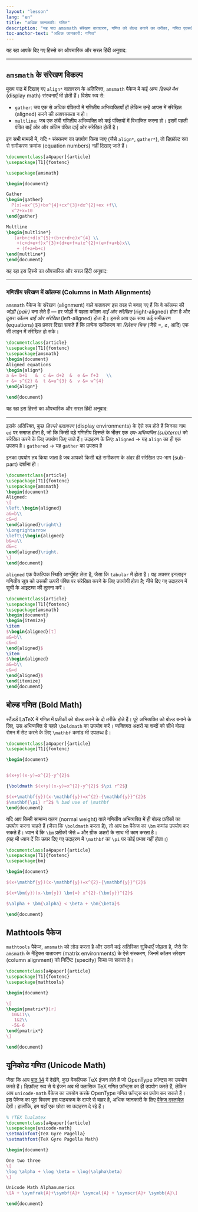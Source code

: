 ```yaml
---
layout: "lesson"
lang: "en"
title: "अधिक जानकारी: गणित"
description: "यह पाठ amsmath संरेखण वातावरण, गणित को बोल्ड बनाने का तरीका, गणित एक्सटेंशन पैकेज mathtools, तथा गणित के लिए यूनिकोड इनपुट का उपयोग करने के बारे में अधिक जानकारी प्रदान करता है।"
toc-anchor-text: "अधिक जानकारी: गणित"
---
```



यह रहा आपके दिए गए हिस्से का औपचारिक और सरल हिंदी अनुवाद:

---

## `amsmath` के संरेखण विकल्प

मुख्य पाठ में दिखाए गए `align*` वातावरण के अतिरिक्त, `amsmath` पैकेज में कई अन्य *डिस्प्ले मैथ* (display math) संरचनाएँ भी होती हैं। विशेष रूप से:
- `gather`: जब एक से अधिक पंक्तियों में गणितीय अभिव्यक्तियाँ हों लेकिन उन्हें आपस में संरेखित (aligned) करने की आवश्यकता न हो।
- `multline`: जब एक लंबी गणितीय अभिव्यक्ति को कई पंक्तियों में विभाजित करना हो। इसमें पहली पंक्ति बाईं ओर और अंतिम पंक्ति दाईं ओर संरेखित होती है।

इन सभी मामलों में, यदि `*` संस्करण का उपयोग किया जाए (जैसे `align*`, `gather*`), तो डिफ़ॉल्ट रूप से समीकरण क्रमांक (equation numbers) नहीं दिखाए जाते हैं।


```latex
\documentclass[a4paper]{article}
\usepackage[T1]{fontenc}

\usepackage{amsmath}

\begin{document}

Gather
\begin{gather}
  P(x)=ax^{5}+bx^{4}+cx^{3}+dx^{2}+ex +f\\
  x^2+x=10
\end{gather}

Multline
\begin{multline*}
   (a+b+c+d)x^{5}+(b+c+d+e)x^{4} \\
    +(c+d+e+f)x^{3}+(d+e+f+a)x^{2}+(e+f+a+b)x\\
    + (f+a+b+c)
\end{multline*}
\end{document}
```


यह रहा इस हिस्से का औपचारिक और सरल हिंदी अनुवाद:

---

### गणितीय संरेखण में कॉलम्स (Columns in Math Alignments)

`amsmath` पैकेज के संरेखण (alignment) वाले वातावरण इस तरह से बनाए गए हैं कि वे कॉलम्स की *जोड़ी (pair)* बना लेते हैं —  हर जोड़ी में पहला कॉलम *दाईं ओर संरेखित* (right-aligned) होता है  और दूसरा कॉलम *बाईं ओर संरेखित* (left-aligned) होता है। इससे आप एक साथ कई समीकरण (equations) इस प्रकार दिखा सकते हैं कि प्रत्येक समीकरण का *रिलेशन चिन्ह* (जैसे =, ≥, आदि) एक सी लाइन में संरेखित हो सके।


```latex
\documentclass{article}
\usepackage[T1]{fontenc}
\usepackage{amsmath}
\begin{document}
Aligned equations
\begin{align*}
a &= b+1   &  c &= d+2  &  e &= f+3   \\
r &= s^{2} &  t &=u^{3} &  v &= w^{4}
\end{align*}

\end{document}
```

यह रहा इस हिस्से का औपचारिक और सरल हिंदी अनुवाद:

---

इसके अतिरिक्त, कुछ *डिस्प्ले वातावरण* (display environments) के ऐसे रूप होते हैं जिनका नाम `ed` पर समाप्त होता है, जो कि किसी बड़े गणितीय डिस्प्ले के भीतर एक *उप-अभिव्यक्ति (subterm)* को संरेखित करने के लिए उपयोग किए जाते हैं। उदाहरण के लिए: `aligned` → यह `align` का ही एक उपरूप है। `gathered` → यह `gather` का उपरूप है

इनका उपयोग तब किया जाता है जब आपको किसी बड़े समीकरण के अंदर ही संरेखित उप-भाग (sub-part) दर्शाना हो।

```latex
\documentclass{article}
\usepackage[T1]{fontenc}
\usepackage{amsmath}
\begin{document}
Aligned:
\[
\left.\begin{aligned}
a&=b\\
c&=d
\end{aligned}\right\}
\Longrightarrow
\left\{\begin{aligned}
b&=a\\
d&=c
\end{aligned}\right.
\]
\end{document}
```

`aligned` एक वैकल्पिक स्थिति आर्ग्युमेंट लेता है, जैसा कि `tabular` में होता है। यह अक्सर इनलाइन गणितीय सूत्र को उसकी ऊपरी पंक्ति पर संरेखित करने के लिए उपयोगी होता है; नीचे दिए गए उदाहरण में सूची के आइटम्स की तुलना करें।

```latex
\documentclass{article}
\usepackage[T1]{fontenc}
\usepackage{amsmath}
\begin{document}
\begin{itemize}
\item 
$\begin{aligned}[t]
a&=b\\
c&=d
\end{aligned}$
\item 
$\begin{aligned}
a&=b\\
c&=d
\end{aligned}$
\end{itemize}
\end{document}
```

## बोल्ड गणित (Bold Math)  
स्टैंडर्ड LaTeX में गणित में प्रतीकों को बोल्ड करने के दो तरीके होते हैं। पूरे अभिव्यक्ति को बोल्ड बनाने के लिए, उस अभिव्यक्ति से पहले `\boldmath` का उपयोग करें। व्यक्तिगत अक्षरों या शब्दों को सीधे बोल्ड रोमन में सेट करने के लिए `\mathbf` कमांड भी उपलब्ध है।

```latex
\documentclass[a4paper]{article}
\usepackage[T1]{fontenc}

\begin{document}


$(x+y)(x-y)=x^{2}-y^{2}$

{\boldmath $(x+y)(x-y)=x^{2}-y^{2}$ $\pi r^2$}

$(x+\mathbf{y})(x-\mathbf{y})=x^{2}-{\mathbf{y}}^{2}$
$\mathbf{\pi} r^2$ % bad use of \mathbf
\end{document}
```
यदि आप किसी सामान्य वज़न (normal weight) वाले गणितीय अभिव्यक्ति में ही बोल्ड प्रतीकों का उपयोग करना चाहते हैं (जैसा कि `\boldmath` करता है), तो आप `bm` पैकेज का `\bm` कमांड उपयोग कर सकते हैं। ध्यान दें कि `\bm` प्रतीकों जैसे `=` और ग्रीक अक्षरों के साथ भी काम करता है।  
(यह भी ध्यान दें कि ऊपर दिए गए उदाहरण में `\mathbf` का `\pi` पर कोई प्रभाव नहीं होता।)

```latex
\documentclass[a4paper]{article}
\usepackage[T1]{fontenc}
\usepackage{bm}

\begin{document}

$(x+\mathbf{y})(x-\mathbf{y})=x^{2}-{\mathbf{y}}^{2}$

$(x+\bm{y})(x-\bm{y}) \bm{=} x^{2}-{\bm{y}}^{2}$

$\alpha + \bm{\alpha} < \beta + \bm{\beta}$

\end{document}
```


## Mathtools पैकेज  
`mathtools` पैकेज, `amsmath` को लोड करता है और उसमें कई अतिरिक्त सुविधाएँ जोड़ता है, जैसे कि `amsmath` के मैट्रिक्स वातावरण (matrix environments) के ऐसे संस्करण, जिनमें कॉलम संरेखण (column alignment) को निर्दिष्ट (specify) किया जा सकता है।


```latex
\documentclass[a4paper]{article}
\usepackage[T1]{fontenc}
\usepackage{mathtools}

\begin{document}

\[
\begin{pmatrix*}[r]
  10&11\\
   1&2\\
  -5&-6
\end{pmatrix*}
\]

\end{document}
```

## यूनिकोड गणित (Unicode Math)  

जैसा कि आप [पाठ 14](lesson-14) में देखेंगे, कुछ वैकल्पिक TeX इंजन होते हैं जो OpenType फ़ॉन्ट्स का उपयोग करते हैं। डिफ़ॉल्ट रूप से ये इंजन अब भी क्लासिक TeX गणित फ़ॉन्ट्स का ही उपयोग करते हैं, लेकिन आप `unicode-math` पैकेज का उपयोग करके OpenType गणित फ़ॉन्ट्स का प्रयोग कर सकते हैं। इस पैकेज का पूरा विवरण इस पाठ्यक्रम के दायरे से बाहर है, अधिक जानकारी के लिए [पैकेज दस्तावेज़](https://texdoc.org/pkg/unicode-math) देखें। हालाँकि, हम यहाँ एक छोटा सा उदाहरण दे रहे हैं।

```latex
% !TEX lualatex
\documentclass[a4paper]{article}
\usepackage{unicode-math}
\setmainfont{TeX Gyre Pagella}
\setmathfont{TeX Gyre Pagella Math}

\begin{document}

One two three
\[
\log \alpha + \log \beta = \log(\alpha\beta)
\]

Unicode Math Alphanumerics
\[A + \symfrak{A}+\symbf{A}+ \symcal{A} + \symscr{A}+ \symbb{A}\]

\end{document}
```
